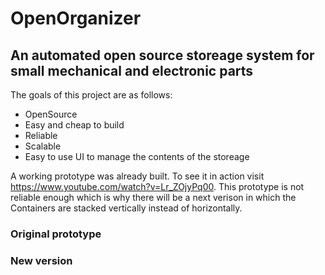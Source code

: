 # OpenOrganizer
## An automated open source storeage system for small mechanical and electronic parts

The goals of this project are as follows:
* OpenSource
* Easy and cheap to build
* Reliable
* Scalable
* Easy to use UI to manage the contents of the storeage

A working prototype was already built. To see it in action visit https://www.youtube.com/watch?v=Lr_ZOjyPq00. This prototype is not reliable enough which is why there will be a next verison in which the Containers are stacked vertically instead of horizontally.


### Original prototype

### New version


